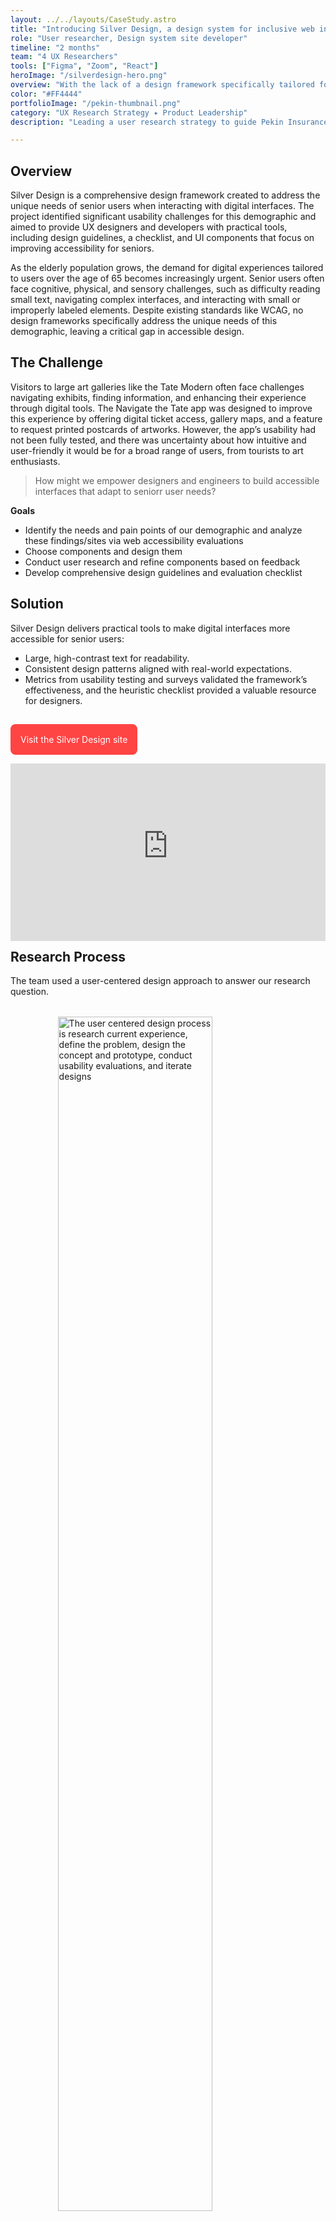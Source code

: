 ```yaml
---
layout: ../../layouts/CaseStudy.astro
title: "Introducing Silver Design, a design system for inclusive web interfaces"
role: "User researcher, Design system site developer"
timeline: "2 months"
team: "4 UX Researchers"
tools: ["Figma", "Zoom", "React"]
heroImage: "/silverdesign-hero.png"
overview: "With the lack of a design framework specifically tailored for senior users, UX designers and engineers often lack the tools needed to create accessible designs for this age group. Our team aimed to develop a comprehensive framework that includes design guidelines, an evaluation checklist, and UI components to enhance accessibility and inclusivity for senior users. The project is live at www.silverux.design."
color: "#FF4444"
portfolioImage: "/pekin-thumbnail.png"
category: "UX Research Strategy ✦ Product Leadership"
description: "Leading a user research strategy to guide Pekin Insurance's digital transformation."

---
```


<section id="overview">

## Overview

Silver Design is a comprehensive design framework created to address the unique needs of senior users when interacting with digital interfaces. The project identified significant usability challenges for this demographic and aimed to provide UX designers and developers with practical tools, including design guidelines, a checklist, and UI components that focus on improving accessibility for seniors.

As the elderly population grows, the demand for digital experiences tailored to users over the age of 65 becomes increasingly urgent. Senior users often face cognitive, physical, and sensory challenges, such as difficulty reading small text, navigating complex interfaces, and interacting with small or improperly labeled elements. Despite existing standards like WCAG, no design frameworks specifically address the unique needs of this demographic, leaving a critical gap in accessible design.



</section>

<section id="challenge">

## The Challenge

Visitors to large art galleries like the Tate Modern often face challenges navigating exhibits, finding information, and enhancing their experience through digital tools. The Navigate the Tate app was designed to improve this experience by offering digital ticket access, gallery maps, and a feature to request printed postcards of artworks. However, the app’s usability had not been fully tested, and there was uncertainty about how intuitive and user-friendly it would be for a broad range of users, from tourists to art enthusiasts.

>How might we empower designers and engineers to build accessible interfaces that adapt to seniorr user needs?

**Goals**
- Identify the needs and pain points of our demographic and analyze these findings/sites via web accessibility evaluations
- Choose components and design them
- Conduct user research and refine components based on feedback
- Develop comprehensive design guidelines and evaluation checklist


</section>
<section id="solution">

## Solution

Silver Design delivers practical tools to make digital interfaces more accessible for senior users:

- Large, high-contrast text for readability.
- Consistent design patterns aligned with real-world expectations.
- Metrics from usability testing and surveys validated the framework’s effectiveness, and the heuristic checklist provided a valuable resource for designers.
<br>

<a href="https://silverux.design" target="_blank" style="padding: 1rem; background-color:#FF4444;border-radius:.5rem; color: white; text-decoration:none;">Visit the Silver Design site</a>

<div style="padding-bottom: 56.25%; position: relative;"><iframe width="100%" height="100%" src="https://www.youtube-nocookie.com/embed/Vfeoe2V9UDU?autoplay=1&controls=0&loop=1&modestbranding=1&mute=1&playlist=Vfeoe2V9UDU&playsinline=1&rel=0" frameborder="0" allow="accelerometer; autoplay; encrypted-media; gyroscope; picture-in-picture; fullscreen"  style="position: absolute; top: 0px; left: 0px; width: 100%; height: 100%; margin-top:1rem;"><small>Powered by <a href="https://embed.tube/embed-code-generator/youtube/">youtube embed video</a> generator</small></iframe></div>





</section>

<section id="process">

## Research Process

The team used a user-centered design approach to answer our research question.
<img src="/images/navigate-the-tate/process.png" style="width: 70%; display:flex; margin: 2rem auto;" alt="The user centered design process is research current experience, define the problem, design the concept and prototype, conduct usability evaluations, and iterate designs" />

### Competitive Review

We conducted a competitive review to assess the key players in the market. Based on the competitive review, a direct competitor of a UI design framework specific to elderly users does not exist. I was responsible for analyzing existing design frameworks and systems so that I could effectively build the framework site, while my team members focused on existing websites and applications. We documented our findings in a competitive review table, noting effictiveness of the product, component development, and existing guidelines.


<img src="/images/silver-design-framework/competitive-review.png" style="width: 70%; display:flex; margin: 2rem auto;" alt="A chart showing a competitive review" />

### Secondary Research
The team collabored to gather academic research and verified them peer review either through the DePaul Library Search designation or Ulrich’s Web. We read through our articles to assure their applicability to our scope and summarized their findings as the basis for our first set of guidelines.

The literature review revealed critical insights into designing for seniors. Cognitive changes, such as difficulties with memory recall and processing new information, necessitate simplified interfaces that reduce mental load while retaining essential functionality. Progressive disclosure, clear information architecture, and usability testing were emphasized as methods to achieve this balance.

The review also critiqued modern design trends that often exclude seniors. Flat design and minimalism, while aesthetically pleasing, can strip away critical affordances like clear visual cues and predictable layouts. This can lead to frustration and abandonment of tasks. By prioritizing usability over aesthetics, designers can create interfaces that serve all users, particularly seniors.

I compiled the information and wrote the full literature review, which can be found [on my blog](https://www.johannasneed.com/articles/is-modern-design-ageist).

### Surveys
We surveyed nine participants between the ages of 61 and 80. Participants were given the survey link to complete and were provided with additional assistance (such as scrolling) if needed.

We asked participants about their usage, attitudes, and preferences for web technologies. First, we asked participants about their use of technology, including what kind of devices they use, how often they use it, which operating system they prefer, and the purpose. Participants also rated their level of confidence with their technology interaction based on the Likert scale and shared their positive and negative experiences.

We also created and shared a survey for design peers, 10 designers from our cohort completed the survey. All participants were asked about their opinions on technology design for elderly users. For this portion, using a Likert scale, participants rated how strongly they agreed or disagreed with statements on seniors and technology.

<br>

**Sample of select survey quesitons for seniors**
<div style="padding-bottom: 2rem; text-align: center;">
        <div style="display: grid;
            grid-template-columns: repeat(auto-fit, minmax(280px, 1fr));
            gap: 20px;
            margin-top: 20px;">
            <!-- Card 1 -->
            <div style="
                padding: 20px;
                border-radius: 10px;
                /* background-color: #f6f5f3; */
                border: 1px solid #ddd;
                text-align: left;
            ">
                <h3 style="display: flex; align-items: center; gap: 8px; font-size: 20px; font-weight: bold; margin-top: 1rem;">
                Habits
                </h3>
                <p>
                    How often do you use a Smartphone? 
                </p>
                <p>
                Do you have a preference between iOS (Apple iPhone) or Android (e.g., Samsung, Google, LG) phones?                </p>
            </div>
            <div style="
                padding: 20px;
                border-radius: 10px;
                /* background-color: #f6f5f3; */
                border: 1px solid #ddd;
                text-align: left;
            ">
                <h3 style="display: flex; align-items: center; gap: 8px; font-size: 20px; font-weight: bold; margin-top: 1rem;">
                Sentiment
                </h3>
                <p>
                    Rate your agreement with the following statement: Technology makes my life easier.
                </p>
                <p>
                Rate your agreement with the following statement: I can usually figure out how to use new apps or devices on my own.</p>
            </div>
            <div style="
                padding: 20px;
                border-radius: 10px;
                /* background-color: #f6f5f3; */
                border: 1px solid #ddd;
                text-align: left;
            ">
                <h3 style="display: flex; align-items: center; gap: 8px; font-size: 20px; font-weight: bold; margin-top: 1rem;">
                Experiences
                </h3>
                <p>
What are some websites or apps you enjoy using and why?
                </p>
                <p>
Describe a recent bad experience you had with technology. What made it difficult or frustrating?
                </p>
            </div>
        </div>
    </div>

<br>

**Sample of select survey quesitons for designers**
<div style="padding-bottom: 2rem; text-align: center;">
        <div style="display: grid;
            grid-template-columns: repeat(auto-fit, minmax(280px, 1fr));
            gap: 20px;
            margin-top: 20px;">
            <!-- Card 1 -->
            <div style="
                padding: 20px;
                border-radius: 10px;
                /* background-color: #f6f5f3; */
                border: 1px solid #ddd;
                text-align: left;
            ">
                <h3 style="display: flex; align-items: center; gap: 8px; font-size: 20px; font-weight: bold; margin-top: 1rem;">
                Screener
                </h3>
                <p>
Do you have experiences witnessing seniors in your life interact with everyday technology?
                </p>
            </div>
            <div style="
                padding: 20px;
                border-radius: 10px;
                /* background-color: #f6f5f3; */
                border: 1px solid #ddd;
                text-align: left;
            ">
                <h3 style="display: flex; align-items: center; gap: 8px; font-size: 20px; font-weight: bold; margin-top: 1rem;">
                Sentiment
                </h3>
                <p>
Rate your agreement with the following statement: It is important to adhere to accessibility standards when designing technology for seniors.
                </p>
            </div>
            <div style="
                padding: 20px;
                border-radius: 10px;
                /* background-color: #f6f5f3; */
                border: 1px solid #ddd;
                text-align: left;
            ">
                <h3 style="display: flex; align-items: center; gap: 8px; font-size: 20px; font-weight: bold; margin-top: 1rem;">
                Experiences
                </h3>
                <p>
Based on your past observations, what improvements or features do you think would help make technology more accessible for seniors?
                </p>
            </div>
        </div>
    </div>
Since not all participants have witnessed seniors using everyday technology, a pre-screening question was included to determine whether they have observed such interactions. 1 participant, who answered “no”, was directed to the demographic section of the survey. Those who answered “yes” were guided to questions about their observations before proceeding to the demographic questions.




<br>
<br>

**What we learned from seniors**
- Most participants use a smartphone daily. While almost half of participants use tablets or laptop devices daily.
- A majority of participants (88%) report that technology makes life easier, yes 1/3 of participants felt that technology is too complicated for them to figure out on their own.
- Reported experiences underscore how technology enhances convenience, connectivity, learning, entertainment, and accessibility in daily life. Users reported enjoying a wide variety of sites, from online shopping to social media.

>From these results, our team narrowed down the scope of our mock site to focus on a travel website on a tablet device.

<br>

**What we learned from designers**

<div class="metrics-grid">
    <div class="metric">
        <div class="metric-value">70%</div>
        <div class="metric-label">of those surveyed strongly agreed or agreed that technology is currently senior-user friendly</div>
    </div>
    <div class="metric">
        <div class="metric-value">100%</div>
        <div class="metric-label">strongly agreed or agreed that it is important to adhere to accessibility standards</div>
    </div>
    <div class="metric">
        <div class="metric-value">30%</div>
        <div class="metric-label">reported having a good understanding of UI design principles for seniors</div>
    </div>
</div>


### Web Accessibility Evaluation
Based on findings from the Senior User Survey, the team chose to evaluate travel sites to gain insight for our design. Each member conducted a web accessibility evaluation on one of the following four travel sites, Kayak, Momondo, Southwest Airlines, and United Airlines. These websites were evaluated with the TAW and WCAG Contrast Checker methods at WCAG AAA standards. I documented and annotated findings in an inspiration board.
<img src="/images/silver-design-framework/accessibilityannotations.png" style="width:60%; display:flex; margin: 2rem auto;" alt="A sample of on annotated search component from a travel website" />

As a team, we identified several issues that were consistent among the four travel websites.
- Lack of a responsive layout if a user needs to zoom in, forcing users to scroll both vertically and horizontally.
- Text smaller than the WCAG AAA standards minimum of 12pt
- Interactive elements with Clickable target areas smaller than 44px and spacing between selectable areas smaller than 24px.
- Interactive elements with Missing heading labels and improper heading hierarchy.



### Component Design and Prototyping
Based on the research findings, we created a set of UI components to apply to a fictitious site, Indigo Airlines. As the most experiences Figma user, I created the initial setup for the components file and prototyped the first set of interactions, along with guiding my team.

<img src="/images/silver-design-framework/component-example.png" style="width:60%; display:flex; margin: 2rem auto;" alt="Example component for form fields" />


### Usability Study
We used task-based scenarios to apply the design framework and allow a small group of senior users to test a prototype. Each participant was given 2 tasks to complete, each with a scenario and three follow-up questions. By measuring success through metrics such as task completion rates, satisfaction, and error rates, along with qualitative feedback, the usability study enabled us to evaluate the effectiveness and usability of the proposed design framework. We received real-time feedback for iterating on the first version of the Silver Design framework.

Searching for a flight was a mostly straightforward process, but still had impact on cognitive load. Asking a question and navigating to the chat page was difficult. Many participants got lost along the way.

**Revisions**
To simplify task 1, we needed to reduce visual clutter and cognitive load by simplifying the search process further. To make getting help easier, we needed to add additional search bars and create a sitemap for users.


</section>

<section id="outcome">

## Building the Design Framework

I used the research findings to create a design framework. For evaluating existing designs, we built a Design Checklist using established heuristics. The Design Framework includes guidelines for:
- Text and Type
- Color and Contrast
- Interaction
- Content
- User Guidance

**Human Factors Considerations**
Each guideline was created to support at least one of three human factors impacting senior users.

- **Cognitive.** Supports simple design that favors recognition rather than recall and reduction in mental load
- **Sensory.** Supports the diminishing sensory responses, such as hearing, sight, and touch
- **Physical.** Supports physical abilities that may change with age, such as fine motor skills needed to operate touch screen devices


As you'll see in the live project, I added indicators on the guideline pages to help designers quickly see what kind of needs they are supporting.

<br>
<a href="https://silverux.design" target="_blank" style="padding: 1rem; background-color:#FF4444;border-radius:.5rem; color: white; text-decoration:none;">Visit the Silver Design site</a>



### Future Work and Reflections

It is crucial to continue refining the design framework by gathering insights from UX designers and engineers. Their perspectives can provide valuable feedback on the framework’s usability and accessbilty to ensure it meets the needs of senior users.

It is also important to explore the impact of this new design framework in real-world applications. Being able to apply this framework to more use case scenarios would help advance more components and help the framework evolve further.

Continued development both in research and implementation would have an even greater impact on addressing senior user needs, some of which we may have no idea of since there is such a great opportunity in continuing to develop this precedent.

</section>
